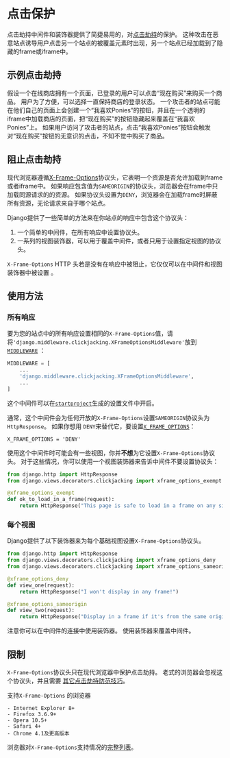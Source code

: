 # 点击保护

点击劫持中间件和装饰器提供了简捷易用的，对[点击劫持](https://en.wikipedia.org/wiki/Clickjacking)的保护。 这种攻击在恶意站点诱导用户点击另一个站点的被覆盖元素时出现，另一个站点已经加载到了隐藏的frame或iframe中。

## 示例点击劫持

假设一个在线商店拥有一个页面，已登录的用户可以点击“现在购买”来购买一个商品。 用户为了方便，可以选择一直保持商店的登录状态。 一个攻击者的站点可能在他们自己的页面上会创建一个“我喜欢Ponies”的按钮，并且在一个透明的iframe中加载商店的页面，把“现在购买”的按钮隐藏起来覆盖在“我喜欢Ponies”上。 如果用户访问了攻击者的站点，点击“我喜欢Ponies”按钮会触发对“现在购买”按钮的无意识的点击，不知不觉中购买了商品。

## 阻止点击劫持

现代浏览器遵循[X-Frame-Options](https://developer.mozilla.org/en-US/docs/Web/HTTP/Headers/X-Frame-Options)协议头，它表明一个资源是否允许加载到frame或者iframe中。 如果响应包含值为`SAMEORIGIN`的协议头，浏览器会在frame中只加载同源请求的的资源。 如果协议头设置为`DENY`，浏览器会在加载frame时屏蔽所有资源，无论请求来自于哪个站点。

Django提供了一些简单的方法来在你站点的响应中包含这个协议头：

1. 一个简单的中间件，在所有响应中设置协议头。
2. 一系列的视图装饰器，可以用于覆盖中间件，或者只用于设置指定视图的协议头。

 `X-Frame-Options` HTTP 头若是没有在响应中被阻止，它仅仅可以在中间件和视图装饰器中被设置 。

## 使用方法

### 所有响应

要为您的站点中的所有响应设置相同的`X-Frame-Options`值，请将`'django.middleware.clickjacking.XFrameOptionsMiddleware'`放到[`MIDDLEWARE`](https://yiyibooks.cn/__trs__/xx/Django_1.11.6/ref/settings.html#std:setting-MIDDLEWARE) ：

```python
MIDDLEWARE = [
    ...
    'django.middleware.clickjacking.XFrameOptionsMiddleware',
    ...
]
```

这个中间件可以在[`startproject`](https://yiyibooks.cn/__trs__/xx/Django_1.11.6/ref/django-admin.html#django-admin-startproject)生成的设置文件中开启。

通常，这个中间件会为任何开放的`X-Frame-Options`设置`SAMEORIGIN`协议头为`HttpResponse`。 如果你想用 `DENY`来替代它，要设置[`X_FRAME_OPTIONS`](https://yiyibooks.cn/__trs__/xx/Django_1.11.6/ref/settings.html#std:setting-X_FRAME_OPTIONS)：

```
X_FRAME_OPTIONS = 'DENY'
```

使用这个中间件时可能会有一些视图，你并**不想**为它设置`X-Frame-Options`协议头。 对于这些情况，你可以使用一个视图装饰器来告诉中间件不要设置协议头：

```python
from django.http import HttpResponse
from django.views.decorators.clickjacking import xframe_options_exempt

@xframe_options_exempt
def ok_to_load_in_a_frame(request):
    return HttpResponse("This page is safe to load in a frame on any site.")
```

### 每个视图

Django提供了以下装饰器来为每个基础视图设置`X-Frame-Options`协议头。

```python
from django.http import HttpResponse
from django.views.decorators.clickjacking import xframe_options_deny
from django.views.decorators.clickjacking import xframe_options_sameorigin

@xframe_options_deny
def view_one(request):
    return HttpResponse("I won't display in any frame!")

@xframe_options_sameorigin
def view_two(request):
    return HttpResponse("Display in a frame if it's from the same origin as me.")
```

注意你可以在中间件的连接中使用装饰器。 使用装饰器来覆盖中间件。

## 限制

`X-Frame-Options`协议头只在现代浏览器中保护点击劫持。 老式的浏览器会忽视这个协议头，并且需要 [其它点击劫持防范技巧](https://en.wikipedia.org/wiki/Clickjacking#Prevention)。

支持`X-Frame-Options` 的浏览器

```
- Internet Explorer 8+
- Firefox 3.6.9+
- Opera 10.5+
- Safari 4+
- Chrome 4.1及更高版本
```

浏览器对`X-Frame-Options`支持情况的[完整列表](https://developer.mozilla.org/en-US/docs/Web/HTTP/Headers/X-Frame-Options#Browser_compatibility)。